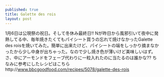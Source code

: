 ```yaml
---
published: true
title: Galette des rois
layout: post
---
```

1月6日は公現祭の祝日。そして冬休み最終日‼︎ Nが昨日から風邪引いて夜中に発熱してる中、毎年焼きたくてもパイシート買うの忘れて焼けなかったGalette des roisを焼いてみた。簡単に出来たけど、パイシートの端をしっかり摘まなかったから少し中身が出ちゃった。なので少し焼き色が薄いけど美味しいはず。さ、中にアーモンドをフェーブ代わりに一粒入れたのに当たるのは誰かな⁇ ちなみに参考にしたレシピはこちらhttp://www.bbcgoodfood.com/recipes/5078/galette-des-rois
